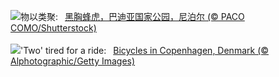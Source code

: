 ![](https://www.bing.com/th?id=OHR.ChestnutBeeEater_ZH-CN3514753872_UHD.jpg&w=1000)物以类聚:&nbsp;&ensp;[黑胸蜂虎，巴迪亚国家公园，尼泊尔 (© PACO COMO/Shutterstock)](https://www.bing.com/th?id=OHR.ChestnutBeeEater_ZH-CN3514753872_UHD.jpg)
<br><br/>
![](https://www.bing.com/th?id=OHR.CopenhagenBicycles_EN-US6431027482_UHD.jpg&w=1000)'Two' tired for a ride:&nbsp;&ensp;[Bicycles in Copenhagen, Denmark (© Alphotographic/Getty Images)](https://www.bing.com/th?id=OHR.CopenhagenBicycles_EN-US6431027482_UHD.jpg)
<br><br/>
